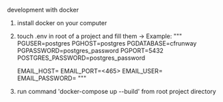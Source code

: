 development with docker

1) install docker on your computer
2) touch .env in root of a project and fill them ->
Example:
"""
    PGUSER=postgres
    PGHOST=postgres
    PGDATABASE=cfrunway
    PGPASSWORD=postgres_password
    PGPORT=5432
    POSTGRES_PASSWORD=postgres_password


    EMAIL_HOST=<smtp email host>
    EMAIL_PORT=<465>
    EMAIL_USER=<email address>
    EMAIL_PASSWORD=<email password>
"""
3) run command 'docker-compose up --build' from root project directory
